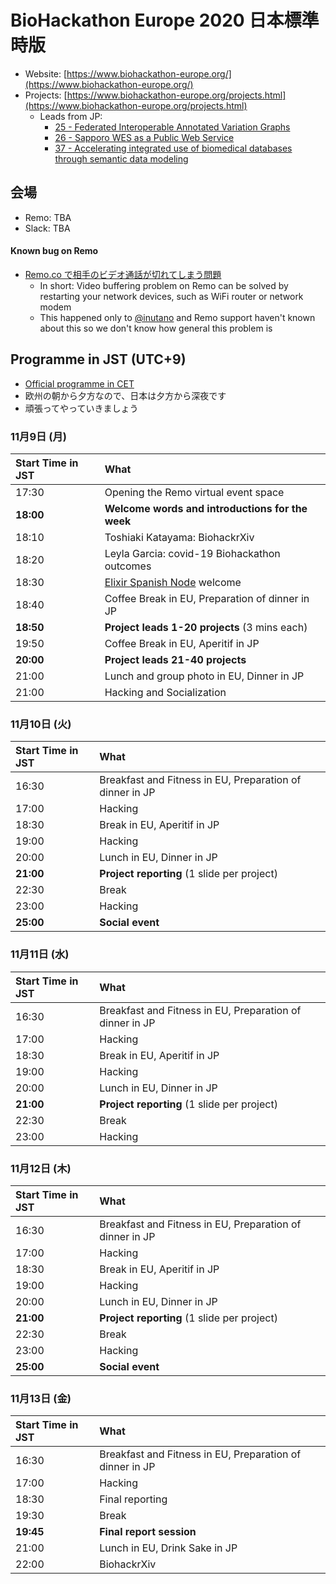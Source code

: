 # BioHackathon Europe 2020 日本標準時版

- Website: [https://www.biohackathon-europe.org/](https://www.biohackathon-europe.org/)
- Projects: [https://www.biohackathon-europe.org/projects.html](https://www.biohackathon-europe.org/projects.html)
  - Leads from JP:
    - [25 - Federated Interoperable Annotated Variation Graphs](https://github.com/elixir-europe/BioHackathon-projects-2020/tree/master/projects/25)
    - [26 - Sapporo WES as a Public Web Service](https://github.com/elixir-europe/BioHackathon-projects-2020/tree/master/projects/26)
    - [37 - Accelerating integrated use of biomedical databases through semantic data modeling](https://github.com/elixir-europe/BioHackathon-projects-2020/tree/master/projects/37)

## 会場

- Remo: TBA
- Slack: TBA

#### Known bug on Remo

- [Remo.co で相手のビデオ通話が切れてしまう問題](https://scrapbox.io/bcdeeiloprru/Remo.co_%E3%81%A7%E7%9B%B8%E6%89%8B%E3%81%AE%E3%83%93%E3%83%87%E3%82%AA%E9%80%9A%E8%A9%B1%E3%81%8C%E5%88%87%E3%82%8C%E3%81%A6%E3%81%97%E3%81%BE%E3%81%86%E5%95%8F%E9%A1%8C)
  - In short: Video buffering problem on Remo can be solved by restarting your network devices, such as WiFi router or network modem
  - This happened only to [@inutano](https://github.com/inutano) and Remo support haven't known about this so we don't know how general this problem is

## Programme in JST (UTC+9)

- [Official programme in CET](https://www.biohackathon-europe.org/programme.html)
- 欧州の朝から夕方なので、日本は夕方から深夜です
- 頑張ってやっていきましょう

### 11月9日 (月)

|Start Time in JST|What|
|:-|:-|
|17:30|Opening the Remo virtual event space|
|**18:00**|**Welcome words and introductions for the week**|
|18:10|Toshiaki Katayama: BiohackrXiv|
|18:20|Leyla Garcia: covid-19 Biohackathon outcomes|
|18:30|[Elixir Spanish Node](https://elixir-europe.org/about-us/who-we-are/nodes/spain) welcome|
|18:40|Coffee Break in EU, Preparation of dinner in JP|
|**18:50**|**Project leads 1-20 projects** (3 mins each)|
|19:50|Coffee Break in EU, Aperitif in JP|
|**20:00**|**Project leads 21-40 projects**|
|21:00|Lunch and group photo in EU, Dinner in JP|
|21:00|Hacking and Socialization|

### 11月10日 (火)

|Start Time in JST|What|
|:-|:-|
|16:30|Breakfast and Fitness in EU, Preparation of dinner in JP|
|17:00|Hacking|
|18:30|Break in EU, Aperitif in JP|
|19:00|Hacking|
|20:00|Lunch in EU, Dinner in JP|
|**21:00**|**Project reporting** (1 slide per project)|
|22:30|Break|
|23:00|Hacking|
|**25:00**|**Social event**|

### 11月11日 (水)

|Start Time in JST|What|
|:-|:-|
|16:30|Breakfast and Fitness in EU, Preparation of dinner in JP|
|17:00|Hacking|
|18:30|Break in EU, Aperitif in JP|
|19:00|Hacking|
|20:00|Lunch in EU, Dinner in JP|
|**21:00**|**Project reporting** (1 slide per project)|
|22:30|Break|
|23:00|Hacking|

### 11月12日 (木)

|Start Time in JST|What|
|:-|:-|
|16:30|Breakfast and Fitness in EU, Preparation of dinner in JP|
|17:00|Hacking|
|18:30|Break in EU, Aperitif in JP|
|19:00|Hacking|
|20:00|Lunch in EU, Dinner in JP|
|**21:00**|**Project reporting** (1 slide per project)|
|22:30|Break|
|23:00|Hacking|
|**25:00**|**Social event**|

### 11月13日 (金)

|Start Time in JST|What|
|:-|:-|
|16:30|Breakfast and Fitness in EU, Preparation of dinner in JP|
|17:00|Hacking|
|18:30|Final reporting|
|19:30|Break|
|**19:45**|**Final report session**|
|21:00|Lunch in EU, Drink Sake in JP|
|22:00|BiohackrXiv|
